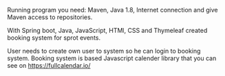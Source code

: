 Running program you need:
Maven,
Java 1.8,
Internet connection and give Maven access to repositories.

With Spring boot, Java, JavaScript, HTMl, CSS and Thymeleaf created booking system for sprot events.

User needs to create own user to system so he can login to booking system. Booking system is based Javascript  calender library that you can see on
https://fullcalendar.io/
